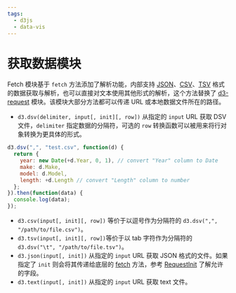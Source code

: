 ```yaml
---
tags:
  - d3js
  - data-vis
---
```


# 获取数据模块
Fetch 模块基于 `fetch` 方法添加了解析功能，内部支持 [JSON](https://d3js.org.cn/document/d3-fetch/#json)、[CSV](https://d3js.org.cn/document/d3-fetch/#csv)、[TSV](https://d3js.org.cn/document/d3-fetch/#tsv) 格式的数据获取与解析，也可以直接对文本使用其他形式的解析，这个方法替换了 [d3-request](https://github.com/d3/d3-request) 模块。该模块大部分方法都可以传递 URL 或本地数据文件所在的路径。

* `d3.dsv(delimiter, input[, init][, row])` 从指定的 `input` URL 获取 DSV 文件，`delimiter` 指定数据的分隔符，可选的 `row` 转换函数可以被用来将行对象转换为更具体的形式。

```js
d3.dsv(",", "test.csv", function(d) {
  return {
    year: new Date(+d.Year, 0, 1), // convert "Year" column to Date
    make: d.Make,
    model: d.Model,
    length: +d.Length // convert "Length" column to number
  };
}).then(function(data) {
  console.log(data);
});
```
* `d3.csv(input[, init][, row])` 等价于以逗号作为分隔符的 `d3.dsv(",", "/path/to/file.csv")`。
* `d3.tsv(input[, init][, row])`等价于以 tab 字符作为分隔符的 `d3.dsv("\t", "/path/to/file.tsv")`。
* `d3.json(input[, init])` 从指定的 `input` URL 获取 JSON 格式的文件。如果指定了 `init` 则会将其传递给底层的 [fetch](https://fetch.spec.whatwg.org/#fetch-method) 方法，参考 [RequestInit](https://fetch.spec.whatwg.org/#requestinit) 了解允许的字段。
* `d3.text(input[, init])` 从指定的 `input` URL 获取 text 文件。